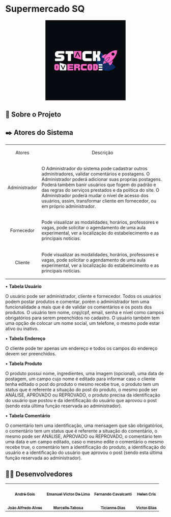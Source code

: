 <h1>Supermercado SQ</h1>
<p align="center">
  <img width= "50%" src="assets/images/StackOverCode.jpeg">
</p>
<h2>💬 Sobre o Projeto </h2>

<h2>✒️ Atores do Sistema </h2>

<table>
  <tr>
    <td align="center">
      <p>Atores</p>
    </td>
    <td align="center">
      <p>Descrição</p>
    </td>
  </tr>
  <tr>
    <td align="center">
      <p>Administrador</p>
    </td>
    <td>
      <p>
        O Administrador do sistema pode cadastrar outros adminitradores, validar comentários e postagens.
        O Administrador poderá adicionar suas proprias postagens.
        Poderá também banir usuários que fogem do padrão e das regras do serviços prestados e da política do site.
        O Administrador poderá mudar o nível de acesso dos usuários, assim, transformar cliente em fornecedor, ou em próprio administrador.
      </p>
    </td>
  </tr>
  <tr>
    <td align="center">
      <p>Fornecedor</p>
    </td>
    <td>
      <p>
        Pode visualizar as modalidades, horários, professores e vagas, pode solicitar o agendamento 
        de uma aula experimental, ver a localização do estabelecimento e as principais notícias.
      </p>
    </td>
  </tr>
    <tr>
    <td align="center">
      <p>Cliente</p>
    </td>
    <td>
      <p>
        Pode visualizar as modalidades, horários, professores e vagas, pode solicitar o agendamento 
        de uma aula experimental, ver a localização do estabelecimento e as principais notícias.
      </p>
    </td>
  </tr>
</table>


<p>
  <p>•   <strong>Tabela Usuário</strong>  </p>
<p>O usuário pode ser administrador, cliente e fornecedor. Todos os usuários podem postar  produtos e comentar, porém o administrador tem uma funcionalidade a mais que é de validar os comentários e os posts dos produtos. O usuário tem nome, cnpj/cpf, email, senha e nível como campos obrigatórios para serem preenchidos no cadastro. O usuário também tem uma opção de colocar um nome social, um telefone, o mesmo pode estar ativo ou inativo.</p>
  <p>•    <strong>Tabela Endereço</strong>  </p>
<p>O cliente pode ter apenas um endereço e todos os campos do endereço devem ser preenchidos.</p>
  <p>•   <strong>Tabela Produto</strong>  </p>
<p>O produto possui nome, ingredientes, uma imagem (opcional), uma data de postagem, um campo cujo nome é editado para informar caso o cliente tenha editado o post do produto o mesmo recebe true, o produto tem um status que é referente a situação do post do produto, o mesmo pode ser ANÁLISE, APROVADO ou REPROVADO, o produto precisa da identificação do usuário que postou e da identificação do usuário que aprovou o post (sendo esta última função reservada ao administrador).</p>
  <p>•    <strong>Tabela Comentário</strong>  </p>
<p>O comentário tem uma identificação, uma mensagem que são obrigatórios, o comentário tem um status que é referente a situação do comentário, o mesmo pode ser ANÁLISE, APROVADO ou REPROVADO, o comentário tem uma data e um campo editado, caso o mesmo edite o comentário o mesmo recebe true, o comentário tem a identificação do produto, a identificação do usuário e a identificação do usuário que aprovou o post (sendo esta última função reservada ao administrador).</p>
</p>

## 👨‍💻 Desenvolvedores

<table align="center">
  <tr>
    <td align="center"><a href="https://github.com/andresgois" target="_blank"><img style="border-radius: 50%;" src="https://avatars.githubusercontent.com/u/39030819?v=4" width="100px;" alt=""/><br /><sub><b>André Gois</b></sub></a><br /></td>
    <td align="center"><a href="https://github.com/Manelitu" target="_blank"><img style="border-radius: 50%;" src="https://avatars.githubusercontent.com/u/94546926?v=4" width="100px;" alt=""/><br /><sub><b>Emanuel Victor De Lima</b></sub></a><br /></td>
    <td align="center"><a href="https://github.com/dkzord" target="_blank"><img style="border-radius: 50%;" src="https://avatars.githubusercontent.com/u/66949534?v=4" width="100px;" alt=""/><br /><sub><b>Fernando Cavalcanti</b></sub></a><br /></td>
    <td align="center"><a href="https://github.com/HelenCris" target="_blank"><img style="border-radius: 50%;" src="https://avatars.githubusercontent.com/u/79730539?v=4" width="100px;" alt=""/><br /><sub><b>Helen Cris</b></sub></a><br /></td>
  </tr>
  <tr>
    <td align="center"><a href="https://github.com/JoaoAlfredoAlves" target="_blank"><img style="border-radius: 50%;" src="https://avatars.githubusercontent.com/u/68473607?v=4" width="100px;" alt=""/><br /><sub><b>João Alfredo Alves
</b></sub></a><br /></td>
    <td align="center"><a href="https://github.com/MarcelleTabosa" target="_blank"><img style="border-radius: 50%;" src="https://avatars.githubusercontent.com/u/99770580?v=4" width="100px;" alt=""/><br /><sub><b>Marcelle Tabosa
</b></sub></a><br /></td>
    <td align="center"><a href="https://github.com/TicianneDias" target="_blank"><img style="border-radius: 50%;" src="https://avatars.githubusercontent.com/u/88796784?v=4" width="100px;" alt=""/><br /><sub><b>Ticianne Dias</b></sub></a><br /></td>
    <td align="center"><a href="https://github.com/svvictorelias" target="_blank"><img style="border-radius: 50%;" src="https://avatars.githubusercontent.com/u/98238941?v=4" width="100px;" alt=""/><br /><sub><b>Victor Elias</b></sub></a><br /></td>
  </tr>
</table>
